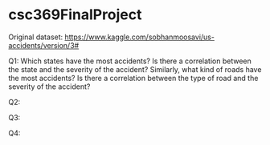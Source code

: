 # csc369FinalProject

Original dataset:
https://www.kaggle.com/sobhanmoosavi/us-accidents/version/3#

Q1: Which states have the most accidents?
Is there a correlation between the state and the severity of the accident?
Similarly, what kind of roads have the most accidents?
Is there a correlation between the type of road and the severity of the accident?

Q2:

Q3:

Q4: